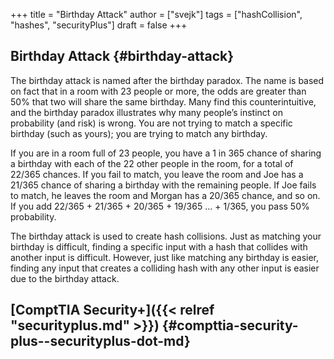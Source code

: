 +++
title = "Birthday Attack"
author = ["svejk"]
tags = ["hashCollision", "hashes", "securityPlus"]
draft = false
+++

## Birthday Attack {#birthday-attack}

The birthday attack is named after the birthday paradox. The name is based on fact that in a room with 23 people or more, the odds are greater than 50% that two will share the same birthday. Many find this counterintuitive, and the birthday paradox illustrates why many people’s instinct on probability (and risk) is wrong. You are not trying to match a specific birthday (such as yours); you are trying to match any birthday.

If you are in a room full of 23 people, you have a 1 in 365 chance of sharing a birthday with each of the 22 other people in the room, for a total of 22/365 chances. If you fail to match, you leave the room and Joe has a 21/365 chance of sharing a birthday with the remaining people. If Joe fails to match, he leaves the room and Morgan has a 20/365 chance, and so on. If you add 22/365 + 21/365 + 20/365 + 19/365 … + 1/365, you pass 50% probability.

The birthday attack is used to create hash collisions. Just as matching your birthday is difficult, finding a specific input with a hash that collides with another input is difficult. However, just like matching any birthday is easier, finding any input that creates a colliding hash with any other input is easier due to the birthday attack.


## [ComptTIA Security+]({{< relref "securityplus.md" >}}) {#compttia-security-plus--securityplus-dot-md}
